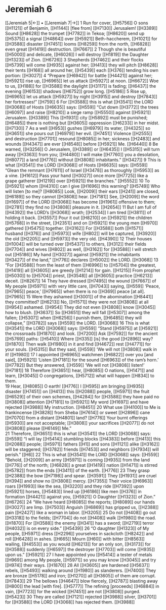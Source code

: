 # Jeremiah 6
[[Jeremiah 5|←]] • [[Jeremiah 7|→]]
1 Run for cover, [[H5756]] O sons [[H1121]] of Benjamin, [[H1144]] [flee from] [[H7130]] Jerusalem! [[H3389]] Sound [[H8628]] the trumpet [[H7782]] in Tekoa; [[H8620]] send up [[H5375]] a signal [[H4864]] over [[H5921]] Beth-haccherem, [[H1021]] for [[H3588]] disaster [[H7451]] looms [[H8259]] from the north, [[H6828]] even great [[H1419]] destruction. [[H7667]] 
2 Though she is beautiful [[H5000]] and delicate, [[H6026]] I will destroy [[H1819]] the Daughter [[H1323]] of Zion. [[H6726]] 
3 Shepherds [[H7462]] and their flocks [[H5739]] will come [[H935]] against her; [[H413]] they will pitch [[H8628]] their tents [[H168]] all around her, [[H5439]] each [[H376]] tending his own portion: [[H3027]] 
4 “Prepare [[H6942]] for battle [[H4421]] against her; [[H5921]] rise up, [[H6965]] let us attack [[H5927]] at noon. [[H6672]] Woe to us, [[H188]] for [[H3588]] the daylight [[H3117]] is fading; [[H6437]] the evening [[H6153]] shadows [[H6752]] grow long. [[H5186]] 
5 Rise up, [[H6965]] let us attack [[H5927]] by night [[H3915]] and destroy [[H7843]] her fortresses!” [[H759]] 
6 For [[H3588]] this is what [[H3541]] the LORD [[H3068]] of Hosts [[H6635]] says: [[H559]] “Cut down [[H3772]] the trees [[H6097]] and raise [[H8210]] a siege ramp [[H5550]] against [[H5921]] Jerusalem. [[H3389]] This [[H1931]] city [[H5892]] must be punished; [[H6485]] there is nothing but [[H3605]] oppression [[H6233]] in her midst. [[H7130]] 
7 As a well [[H953]] gushes [[H6979]] its water, [[H4325]] so [[H3651]] she pours out [[H6979]] her evil. [[H7451]] Violence [[H2555]] and destruction [[H7701]] resound [[H8085]] in her;  sickness [[H2483]] and wounds [[H4347]] are ever [[H8548]] before [[H5921]] Me. [[H6440]] 
8 Be warned, [[H3256]] O Jerusalem, [[H3389]] or [[H6435]] I [[H5315]] will turn away [[H3363]] from you; [[H4480]] I will make [[H7760]] you a desolation, [[H8077]] a land [[H776]] without [[H3808]] inhabitants.” [[H3427]] 
9 This is what [[H3541]] the LORD [[H3068]] of Hosts [[H6635]] says: [[H559]] “Glean the remnant [[H7611]] of Israel [[H3478]] as thoroughly [[H5953]] as a vine. [[H1612]] Pass your hand [[H3027]] once more [[H7725]] like a grape gatherer [[H1219]] over [[H5921]] the branches.” [[H5552]] 
10 To [[H5921]] whom [[H4310]] can I give [[H1696]] this warning? [[H5749]] Who will listen [to me]? [[H8085]] Look, [[H2009]] their ears [[H241]] are closed, [[H6189]] so they cannot [[H3808]] hear. [[H7181]] See, [[H2009]] the word [[H1697]] of the LORD [[H3068]] has become [[H1961]] offensive to them; [[H2781]] they find no [[H3808]] pleasure in it. [[H2654]] 
11 But I am full of [[H4392]] the LORD’s [[H3068]] wrath; [[H2534]] I am tired [[H3811]] of holding it back. [[H3557]] Pour it out [[H8210]] on [[H5921]] the children [[H5768]] in the street, [[H2351]] and on [[H5921]] the young men [[H970]] gathered [[H5475]] together. [[H3162]] For [[H3588]] both [[H1571]] husband [[H376]] and [[H5973]] wife [[H802]] will be captured, [[H3920]] the old [[H2205]] and [[H5973]] the very old. [[H4390]] 
12 Their houses [[H1004]] will be turned over [[H5437]] to others, [[H312]] their fields [[H7704]] and wives [[H802]] as well, [[H3162]] for [[H3588]] I will stretch out [[H5186]] My hand [[H3027]] against [[H5921]] the inhabitants [[H3427]] of the land,” [[H776]] declares [[H5002]] the LORD. [[H3068]] 
13 “For [[H3588]] from the least of them [[H6996]] to [[H5704]] the greatest, [[H1419]] all [[H3605]] are greedy [[H1214]] for gain. [[H1215]] From prophet [[H5030]] to [[H5704]] priest, [[H3548]] all [[H3605]] practice [[H6213]] deceit. [[H8267]] 
14 They have dressed [[H7495]] the wound [[H7667]] of My people [[H5971]] with very little care, [[H7043]] saying, [[H559]] ‘Peace, [[H7965]] peace,’ [[H7965]] when there is no [[H369]] peace [at all]. [[H7965]] 
15 Were they ashamed [[H3001]] of the abomination [[H8441]] they committed? [[H6213]] No, [[H1571]] they were not [[H3808]] at all [[H954]] ashamed. [[H954]] They did not even [[H3808]] know [[H3045]] how to blush. [[H3637]] So [[H3651]] they will fall [[H5307]] among the fallen; [[H5307]] when [[H6256]] I punish them, [[H6485]] they will collapse,” [[H3782]] says [[H559]] the LORD. [[H3068]] 
16 This is what [[H3541]] the LORD [[H3068]] says: [[H559]] “Stand [[H5975]] at [[H5921]] the crossroads [[H1870]] and look. [[H7200]] Ask [[H7592]] for the ancient [[H5769]] paths: [[H5410]] Where [[H335]] [is] the good [[H2896]] way? [[H1870]] Then walk [[H1980]] in it  and find [[H4672]] rest [[H4771]] for your souls. [[H5315]] But they said, [[H559]] ‘We will not [[H3808]] walk in it! [[H1980]] 
17 I appointed [[H6965]] watchmen [[H6822]] over you [and said], [[H5921]] ‘Listen [[H7181]] for the sound [[H6963]] of the ram’s horn.’ [[H7782]] But they answered, [[H559]] ‘We will not [[H3808]] listen!’ [[H7181]] 
18 Therefore [[H3651]] hear, [[H8085]] O nations, [[H1471]] and learn, [[H3045]] O congregations, [[H5712]] what will happen [[H834]] to them.  
19 Hear, [[H8085]] O earth! [[H776]] I [[H595]] am bringing [[H935]] disaster [[H7451]] on [[H413]] this [[H2088]] people, [[H5971]] the fruit [[H6529]] of their own schemes, [[H4284]] for [[H3588]] they have paid no [[H3808]] attention [[H7181]] to [[H5921]] My word [[H1697]] and have rejected [[H3988]] My instruction. [[H8451]] 
20 What use [[H4100]] to Me  is frankincense [[H3828]] from Sheba [[H7614]] or sweet [[H2896]] cane [[H7070]] from a distant [[H4801]] land? [[H776]] Your burnt offerings [[H5930]] are not acceptable; [[H3808]] your sacrifices [[H2077]] do not [[H3808]] please [[H6149]] Me.”  
21 Therefore, [[H3651]] this is what [[H3541]] the LORD [[H3068]] says: [[H559]] “I will lay [[H5414]] stumbling blocks [[H4383]] before [[H413]] this [[H2088]] people; [[H5971]] fathers [[H1]] and sons [[H1121]] alike [[H3162]] will be staggered; [[H3782]] friends [[H7453]] and neighbors [[H7934]] will perish.” [[H6]] 
22 This is what [[H3541]] the LORD [[H3068]] says: [[H559]] “Behold, [[H2009]] an army [[H5971]] is coming [[H935]] from the land [[H776]] of the north; [[H6828]] a great [[H1419]] nation [[H1471]] is stirred [[H5782]] from the ends [[H3411]] of the earth. [[H776]] 
23 They grasp [[H2388]] the bow [[H7198]] and spear. [[H3591]] They [[H1931]] are cruel [[H394]] and show no [[H3808]] mercy. [[H7355]] Their voice [[H6963]] roars [[H1993]] like the sea, [[H3220]] and they ride [[H7392]] upon [[H5921]] horses, [[H5483]] lined up [[H6186]] like men [[H376]] in formation [[H4421]] against you, [[H5921]] O Daughter [[H1323]] of Zion.” [[H6726]] 
24 “We have heard [[H8085]] the reports; [[H8089]] our hands [[H3027]] are limp. [[H7503]] Anguish [[H6869]] has gripped us, [[H2388]] pain [[H2427]] like a woman in labor. [[H3205]] 
25 Do not [[H408]] go out [[H3318]] to the fields; [[H7704]] do not [[H408]] walk [[H1980]] the road. [[H1870]] For [[H3588]] the enemy [[H341]] has a sword; [[H2719]] terror [[H4032]] is on every side.” [[H5439]] 
26 “O daughter [[H1323]] of My people, [[H5971]] dress [[H2296]] yourselves in sackcloth [[H8242]] and roll [[H6428]] in ashes. [[H665]] Mourn [[H60]] with bitter [[H8563]] wailing, [[H4553]] as you would [[H6213]] for an only son, [[H3173]] for [[H3588]] suddenly [[H6597]] the destroyer [[H7703]] will come [[H935]] upon us.” [[H5921]] 
27 I have appointed you [[H5414]] a tester of metals [[H969]] among My people, [[H5971]] so you may know [[H3045]] and try [[H974]] their ways. [[H1870]] 
28 All [[H3605]] are hardened [[H5637]] rebels, [[H5493]] walking around [[H1980]] as slanderers. [[H7400]] They are bronze [[H5178]] and iron; [[H1270]] all [[H3605]] of them are corrupt. [[H7843]] 
29 The bellows [[H4647]] blow fiercely, [[H2787]] blasting away [[H800]] the lead [with fire]. [[H5777]] The refining [proceeds] [[H6884]] in vain, [[H7723]] for the wicked [[H7451]] are not [[H3808]] purged. [[H5423]] 
30 They are called [[H7121]] rejected [[H3988]] silver, [[H3701]] for [[H3588]] the LORD [[H3068]] has rejected them. [[H3988]] 
